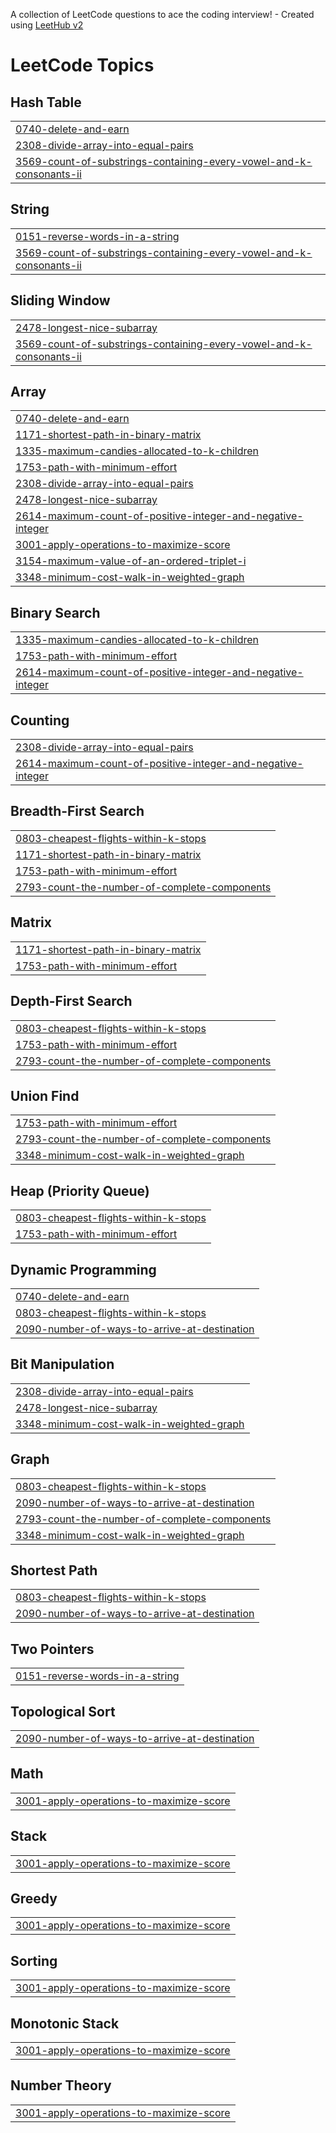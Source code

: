 A collection of LeetCode questions to ace the coding interview! - Created using [LeetHub v2](https://github.com/arunbhardwaj/LeetHub-2.0)
<!---LeetCode Topics Start-->
# LeetCode Topics
## Hash Table
|  |
| ------- |
| [0740-delete-and-earn](https://github.com/SuryansDev/DSA-PRO-SERIES/tree/master/0740-delete-and-earn) |
| [2308-divide-array-into-equal-pairs](https://github.com/SuryansDev/DSA-PRO-SERIES/tree/master/2308-divide-array-into-equal-pairs) |
| [3569-count-of-substrings-containing-every-vowel-and-k-consonants-ii](https://github.com/SuryansDev/DSA-PRO-SERIES/tree/master/3569-count-of-substrings-containing-every-vowel-and-k-consonants-ii) |
## String
|  |
| ------- |
| [0151-reverse-words-in-a-string](https://github.com/SuryansDev/DSA-PRO-SERIES/tree/master/0151-reverse-words-in-a-string) |
| [3569-count-of-substrings-containing-every-vowel-and-k-consonants-ii](https://github.com/SuryansDev/DSA-PRO-SERIES/tree/master/3569-count-of-substrings-containing-every-vowel-and-k-consonants-ii) |
## Sliding Window
|  |
| ------- |
| [2478-longest-nice-subarray](https://github.com/SuryansDev/DSA-PRO-SERIES/tree/master/2478-longest-nice-subarray) |
| [3569-count-of-substrings-containing-every-vowel-and-k-consonants-ii](https://github.com/SuryansDev/DSA-PRO-SERIES/tree/master/3569-count-of-substrings-containing-every-vowel-and-k-consonants-ii) |
## Array
|  |
| ------- |
| [0740-delete-and-earn](https://github.com/SuryansDev/DSA-PRO-SERIES/tree/master/0740-delete-and-earn) |
| [1171-shortest-path-in-binary-matrix](https://github.com/SuryansDev/DSA-PRO-SERIES/tree/master/1171-shortest-path-in-binary-matrix) |
| [1335-maximum-candies-allocated-to-k-children](https://github.com/SuryansDev/DSA-PRO-SERIES/tree/master/1335-maximum-candies-allocated-to-k-children) |
| [1753-path-with-minimum-effort](https://github.com/SuryansDev/DSA-PRO-SERIES/tree/master/1753-path-with-minimum-effort) |
| [2308-divide-array-into-equal-pairs](https://github.com/SuryansDev/DSA-PRO-SERIES/tree/master/2308-divide-array-into-equal-pairs) |
| [2478-longest-nice-subarray](https://github.com/SuryansDev/DSA-PRO-SERIES/tree/master/2478-longest-nice-subarray) |
| [2614-maximum-count-of-positive-integer-and-negative-integer](https://github.com/SuryansDev/DSA-PRO-SERIES/tree/master/2614-maximum-count-of-positive-integer-and-negative-integer) |
| [3001-apply-operations-to-maximize-score](https://github.com/SuryansDev/DSA-PRO-SERIES/tree/master/3001-apply-operations-to-maximize-score) |
| [3154-maximum-value-of-an-ordered-triplet-i](https://github.com/SuryansDev/DSA-PRO-SERIES/tree/master/3154-maximum-value-of-an-ordered-triplet-i) |
| [3348-minimum-cost-walk-in-weighted-graph](https://github.com/SuryansDev/DSA-PRO-SERIES/tree/master/3348-minimum-cost-walk-in-weighted-graph) |
## Binary Search
|  |
| ------- |
| [1335-maximum-candies-allocated-to-k-children](https://github.com/SuryansDev/DSA-PRO-SERIES/tree/master/1335-maximum-candies-allocated-to-k-children) |
| [1753-path-with-minimum-effort](https://github.com/SuryansDev/DSA-PRO-SERIES/tree/master/1753-path-with-minimum-effort) |
| [2614-maximum-count-of-positive-integer-and-negative-integer](https://github.com/SuryansDev/DSA-PRO-SERIES/tree/master/2614-maximum-count-of-positive-integer-and-negative-integer) |
## Counting
|  |
| ------- |
| [2308-divide-array-into-equal-pairs](https://github.com/SuryansDev/DSA-PRO-SERIES/tree/master/2308-divide-array-into-equal-pairs) |
| [2614-maximum-count-of-positive-integer-and-negative-integer](https://github.com/SuryansDev/DSA-PRO-SERIES/tree/master/2614-maximum-count-of-positive-integer-and-negative-integer) |
## Breadth-First Search
|  |
| ------- |
| [0803-cheapest-flights-within-k-stops](https://github.com/SuryansDev/DSA-PRO-SERIES/tree/master/0803-cheapest-flights-within-k-stops) |
| [1171-shortest-path-in-binary-matrix](https://github.com/SuryansDev/DSA-PRO-SERIES/tree/master/1171-shortest-path-in-binary-matrix) |
| [1753-path-with-minimum-effort](https://github.com/SuryansDev/DSA-PRO-SERIES/tree/master/1753-path-with-minimum-effort) |
| [2793-count-the-number-of-complete-components](https://github.com/SuryansDev/DSA-PRO-SERIES/tree/master/2793-count-the-number-of-complete-components) |
## Matrix
|  |
| ------- |
| [1171-shortest-path-in-binary-matrix](https://github.com/SuryansDev/DSA-PRO-SERIES/tree/master/1171-shortest-path-in-binary-matrix) |
| [1753-path-with-minimum-effort](https://github.com/SuryansDev/DSA-PRO-SERIES/tree/master/1753-path-with-minimum-effort) |
## Depth-First Search
|  |
| ------- |
| [0803-cheapest-flights-within-k-stops](https://github.com/SuryansDev/DSA-PRO-SERIES/tree/master/0803-cheapest-flights-within-k-stops) |
| [1753-path-with-minimum-effort](https://github.com/SuryansDev/DSA-PRO-SERIES/tree/master/1753-path-with-minimum-effort) |
| [2793-count-the-number-of-complete-components](https://github.com/SuryansDev/DSA-PRO-SERIES/tree/master/2793-count-the-number-of-complete-components) |
## Union Find
|  |
| ------- |
| [1753-path-with-minimum-effort](https://github.com/SuryansDev/DSA-PRO-SERIES/tree/master/1753-path-with-minimum-effort) |
| [2793-count-the-number-of-complete-components](https://github.com/SuryansDev/DSA-PRO-SERIES/tree/master/2793-count-the-number-of-complete-components) |
| [3348-minimum-cost-walk-in-weighted-graph](https://github.com/SuryansDev/DSA-PRO-SERIES/tree/master/3348-minimum-cost-walk-in-weighted-graph) |
## Heap (Priority Queue)
|  |
| ------- |
| [0803-cheapest-flights-within-k-stops](https://github.com/SuryansDev/DSA-PRO-SERIES/tree/master/0803-cheapest-flights-within-k-stops) |
| [1753-path-with-minimum-effort](https://github.com/SuryansDev/DSA-PRO-SERIES/tree/master/1753-path-with-minimum-effort) |
## Dynamic Programming
|  |
| ------- |
| [0740-delete-and-earn](https://github.com/SuryansDev/DSA-PRO-SERIES/tree/master/0740-delete-and-earn) |
| [0803-cheapest-flights-within-k-stops](https://github.com/SuryansDev/DSA-PRO-SERIES/tree/master/0803-cheapest-flights-within-k-stops) |
| [2090-number-of-ways-to-arrive-at-destination](https://github.com/SuryansDev/DSA-PRO-SERIES/tree/master/2090-number-of-ways-to-arrive-at-destination) |
## Bit Manipulation
|  |
| ------- |
| [2308-divide-array-into-equal-pairs](https://github.com/SuryansDev/DSA-PRO-SERIES/tree/master/2308-divide-array-into-equal-pairs) |
| [2478-longest-nice-subarray](https://github.com/SuryansDev/DSA-PRO-SERIES/tree/master/2478-longest-nice-subarray) |
| [3348-minimum-cost-walk-in-weighted-graph](https://github.com/SuryansDev/DSA-PRO-SERIES/tree/master/3348-minimum-cost-walk-in-weighted-graph) |
## Graph
|  |
| ------- |
| [0803-cheapest-flights-within-k-stops](https://github.com/SuryansDev/DSA-PRO-SERIES/tree/master/0803-cheapest-flights-within-k-stops) |
| [2090-number-of-ways-to-arrive-at-destination](https://github.com/SuryansDev/DSA-PRO-SERIES/tree/master/2090-number-of-ways-to-arrive-at-destination) |
| [2793-count-the-number-of-complete-components](https://github.com/SuryansDev/DSA-PRO-SERIES/tree/master/2793-count-the-number-of-complete-components) |
| [3348-minimum-cost-walk-in-weighted-graph](https://github.com/SuryansDev/DSA-PRO-SERIES/tree/master/3348-minimum-cost-walk-in-weighted-graph) |
## Shortest Path
|  |
| ------- |
| [0803-cheapest-flights-within-k-stops](https://github.com/SuryansDev/DSA-PRO-SERIES/tree/master/0803-cheapest-flights-within-k-stops) |
| [2090-number-of-ways-to-arrive-at-destination](https://github.com/SuryansDev/DSA-PRO-SERIES/tree/master/2090-number-of-ways-to-arrive-at-destination) |
## Two Pointers
|  |
| ------- |
| [0151-reverse-words-in-a-string](https://github.com/SuryansDev/DSA-PRO-SERIES/tree/master/0151-reverse-words-in-a-string) |
## Topological Sort
|  |
| ------- |
| [2090-number-of-ways-to-arrive-at-destination](https://github.com/SuryansDev/DSA-PRO-SERIES/tree/master/2090-number-of-ways-to-arrive-at-destination) |
## Math
|  |
| ------- |
| [3001-apply-operations-to-maximize-score](https://github.com/SuryansDev/DSA-PRO-SERIES/tree/master/3001-apply-operations-to-maximize-score) |
## Stack
|  |
| ------- |
| [3001-apply-operations-to-maximize-score](https://github.com/SuryansDev/DSA-PRO-SERIES/tree/master/3001-apply-operations-to-maximize-score) |
## Greedy
|  |
| ------- |
| [3001-apply-operations-to-maximize-score](https://github.com/SuryansDev/DSA-PRO-SERIES/tree/master/3001-apply-operations-to-maximize-score) |
## Sorting
|  |
| ------- |
| [3001-apply-operations-to-maximize-score](https://github.com/SuryansDev/DSA-PRO-SERIES/tree/master/3001-apply-operations-to-maximize-score) |
## Monotonic Stack
|  |
| ------- |
| [3001-apply-operations-to-maximize-score](https://github.com/SuryansDev/DSA-PRO-SERIES/tree/master/3001-apply-operations-to-maximize-score) |
## Number Theory
|  |
| ------- |
| [3001-apply-operations-to-maximize-score](https://github.com/SuryansDev/DSA-PRO-SERIES/tree/master/3001-apply-operations-to-maximize-score) |
<!---LeetCode Topics End-->